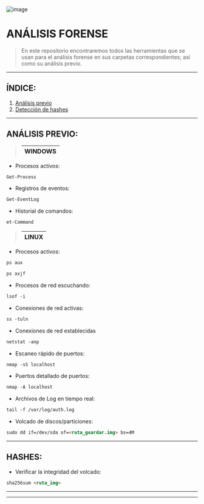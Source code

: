 ![image](https://github.com/user-attachments/assets/ea740f35-9141-4c16-8513-2c27a3c30646)


# ANÁLISIS FORENSE

> En este repositorio encontraremos todos las herramientas que se usan para el análisis forense en sus carpetas correspondientes; así como su análisis previo. 

---

## ÍNDICE:
1. [Análisis previo](#análisis-previo)
2. [Detección de hashes](#hashes)

<!--------------------------------- ANALISIS PREVIO ----------------------------------------->

---

## ANÁLISIS PREVIO:

> | WINDOWS |
> |-----------|

- Procesos activos:
```markdown
Get-Process
```

- Registros de eventos:
```markdown
Get-EventLog
```

- Historial de comandos:
```markdown
et-Command
```

  
> | LINUX |
> |-----------|

- Procesos activos:
```markdown
ps aux
```
```markdown
ps axjf
```

- Procesos de red escuchando:
```markdown
lsof -i
```

- Conexiones de red activas:
```markdown
ss -tuln
```

- Conexiones de red establecidas
```markdown
netstat -anp
```

- Escaneo rápido de puertos:
```markdown
nmap -sS localhost
```

- Puertos detallado de puertos:
```markdown
nmap -A localhost
```

- Archivos de Log en tiempo real:
```markdown
tail -f /var/log/auth.log
```

- Volcado de discos/particiones:
```markdown
sudo dd if=/dev/sda of=<ruta_guardar.img> bs=4M
```

---

<!---------------------------------- USO DE HASHES ----------------------------------------->

## HASHES:

- Verificar la integridad del volcado:
```markdown
sha256sum <ruta_img>
```

---

---
